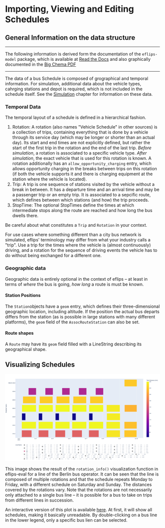 # Importing, Viewing and Editing Schedules

## General Information on the data structure

---

The following information is derived form the documentation of the `eflips-model` package, which is available at [Read the Docs](https://eflips-model.readthedocs.io/en/latest/autoapi/model/index.html) and also graphically documented in the [Big Chema PDF](https://github.com/mpm-tu-berlin/eflips-model/blob/45f26a59d138c04ea76c875a5c90168354653a7a/schema.pdf)

---

The data of a bus Schedule is composed of grographical and temporal information. For simulation, additional data about the vehicle types, cahrging stations and depot is required, which is not included in the schedule itself. See the [Simulation](50_sim_core) chapter for information on these data.


### Temporal Data

The temporal layout of a schedule is defined in a hierarchical fashion.

1. Rotation: A rotation (also names "Vehicle Schedule" in other sources) is a collection of trips, containing everything that is done by a vehicle through its service day (which may be longer or shorter than an actual day). Its start and end times are not explicitly defined, but rather the start of the first trip in the rotation and the end of the last trip. *Before simulation*, a rotation is associated to a specific vehicle type. *After simulation*, the exact vehicle that is used for this rotation is known. A rotation additionally has an `allow_opportunity_charging` entry, which allows opportunity charging in the breaks between trips on this rotation (if both the vehicle supports it and there is charging equipment at the station where the vehicle is located).
2. Trip: A trip is one sequence of stations visited by the vehicle without a break in between. It has a departure time and an arrival time and may be a passenger trip or an empty trip. It is associated to a sepcific route, which defines between which stations (and how) the trip proceeds.
3. StopTime: The optional StopTimes define the times at which intermediate stops along the route are reached and how long the bus dwells there.

<div class="warning">

Be careful about what constitutes a `Trip` and `Rotation` in your context.

For use cases where something different than a city bus network is simulated, eflips' terminology may differ from what your industry calls a "trip". Use a trip for the times where the vehicle is (almost continuously) driving, and a rotation for the sequence of driving events the vehicle has to do without being exchanged for a different one.

</div>

### Geographic data

Geographic data is entirely optional in the context of eflips – at least in terms of *where* the bus is going, *how long* a route is must be known.

#### Station Positions
The `Station`objects have a `geom` entry, which defines their three-dimensional geographic location, including altitude. If the position the actual bus departs differs from the station (as is possible in large stations with many different platforms), the `geom` field of the `AssocRouteStation` can also be set.

#### Route shapes

A `Route` may have its `geom` field filled with a LineString describing its geographical shape.

## Visualizing Schedules

![An example of a schedule](media/rotation_info.png)

This image shows the result of the `rotation_info()` visualization function in eflips-eval for a line of the Berlin bus operator. It can be seen that the line is composed of multiple rotations and that the schedule repeats Monday to Friday, with a different schedule on Saturday and Sunday. The distances covered by the rotations vary. Note that the rotations are not necessarily only attached to a single bus line – it is possible for a bus to take on trips from different lines in succession.

An interactive version of this plot is available [here](media/rotation_info.html). At first, it will show all schedules, making it basically unreadable. By double-clicking on a bus line in the lower legend, only a specific bus lien can be selected.

